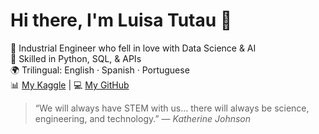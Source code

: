 # Hi there, I'm Luisa Tutau 👋

💼 Industrial Engineer who fell in love with Data Science & AI  
🌱 Skilled in Python, SQL, & APIs  
🌍 Trilingual: English · Spanish · Portuguese  
📊 [My Kaggle](https://www.kaggle.com/luisatutau) | 💻 [My GitHub](https://github.com/Lu31416)

> “We will always have STEM with us... there will always be science, engineering, and technology.” — *Katherine Johnson*
